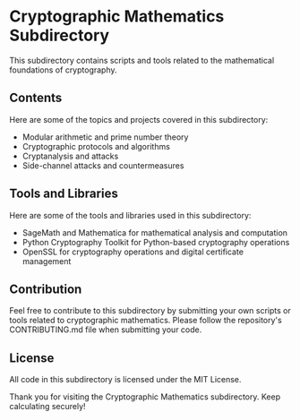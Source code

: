 # Cryptographic Mathematics Subdirectory

This subdirectory contains scripts and tools related to the mathematical foundations of cryptography.

## Contents

Here are some of the topics and projects covered in this subdirectory:

- Modular arithmetic and prime number theory
- Cryptographic protocols and algorithms
- Cryptanalysis and attacks
- Side-channel attacks and countermeasures

## Tools and Libraries

Here are some of the tools and libraries used in this subdirectory:

- SageMath and Mathematica for mathematical analysis and computation
- Python Cryptography Toolkit for Python-based cryptography operations
- OpenSSL for cryptography operations and digital certificate management

## Contribution

Feel free to contribute to this subdirectory by submitting your own scripts or tools related to cryptographic mathematics. Please follow the repository's CONTRIBUTING.md file when submitting your code.

## License

All code in this subdirectory is licensed under the MIT License.

Thank you for visiting the Cryptographic Mathematics subdirectory. Keep calculating securely!

